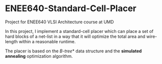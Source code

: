 # ENEE640-Standard-Cell-Placer
Project for ENEE640 VLSI Architecture course at UMD

In this project, I implement a standard-cell placer which can place a set of hard blocks of a net-list in a way that it will optimize the total area and wire-length within a reasonable runtime. 

The placer is based on the **B*-tree** data structure and the **simulated annealing** optimization algorithm. 
